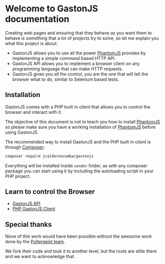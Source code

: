 # Welcome to GastonJS documentation
Creating web pages and ensuring that they behave as you want them to behave is something that a lot of projects try to solve, so let me explain you what this project is about:

* GastonJS allows you to use all the power [PhantomJS](http://phantomjs.org/) provides by implementing a simple command based HTTP API.
* GastonJS API allows you to implement a browser client on any programming language that can make HTTP requests.
* GastonJS gives you all the control, you are the one that will tell the browser what to do, similar to Selenium based tests.

## Installation

GastonJS comes with a PHP built in client that allows you to control the browser and interact with it.

The objective of this document is not to teach you how to install [PhantomJS](http://phantomjs.org/) so please make sure you have a working installation of [PhantomJS](http://phantomjs.org/) before using GastonJS.

The recommended way to install GastonJS and the PHP built in client is through [Composer](https://getcomposer.org/):

```bash
composer require jcalderonzumba/gastonjs
```

Everything will be installed inside `vendor` folder, as with any composer package you can start using it by including the autoloading script in your PHP project.

## Learn to control the Browser
* [GastonJS API](api/index.md)
* [PHP GastonJS Client](clients/php/index.md)

## Special thanks
None of this work would have been possible without the awesome work done by the [Poltergeist team](https://github.com/teampoltergeist/poltergeist).

We fork their code and took it to another level, but the roots are stille there and we want to acknowledge that.
